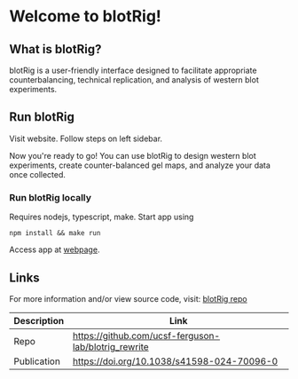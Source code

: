 # Welcome to blotRig!

## What is blotRig?

blotRig is a user-friendly interface designed to facilitate appropriate counterbalancing, technical replication, and analysis of western blot experiments.

## Run blotRig

Visit website. Follow steps on left sidebar.

Now you're ready to go! You can use blotRig to design western blot experiments, create counter-balanced gel maps, and analyze your data once collected.

### Run blotRig locally

Requires nodejs, typescript, make. Start app using

```shell
npm install && make run
```

Access app at [webpage](http://localhost:5173).

## Links

For more information and/or view source code, visit: [blotRig repo](https://github.com/ucsf-ferguson-lab/blotRig)

| Description | Link                                                 |
| ----------- | ---------------------------------------------------- |
| Repo        | https://github.com/ucsf-ferguson-lab/blotrig_rewrite |
| Publication | https://doi.org/10.1038/s41598-024-70096-0           |
